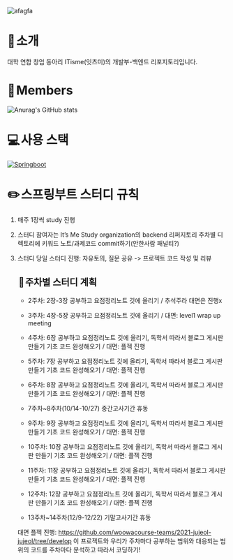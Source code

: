 ![afagfa](https://github.com/user-attachments/assets/d51a8282-72e3-4eee-b793-3819bde93942)


# 👋 소개
대학 연합 창업 동아리 ITisme(잇츠미)의 개발부-백엔드 리포지토리입니다.

# 🙍 Members
![Anurag's GitHub stats](https://github-readme-stats.vercel.app/api?username=oooooming&theme=radical&show_icons=true)

# 💻 사용 스택
[![Springboot](https://img.shields.io/badge/Springboot-5-orange)](https://developer.mozilla.org/en-US/docs/Web/Springboot)

# ✏️ 스프링부트 스터디 규칙

1. 매주 1장씩 study 진행
2. 스터디 참여자는 It’s Me Study organization의 backend 리퍼지토리 주차별 디렉토리에 키워드 노트/과제코드 commit하기(안한사람 패널티?)
3. 스터디 당일 스터디 진행: 자유토의, 질문 공유 -> 프로젝트 코드 작성 및 리뷰

   ##  📅 주차별 스터디 계획

   - 2주차: 2장-3장 공부하고 요점정리노트 깃에 올리기 / 추석주라 대면은 진행x
   
   - 3주차: 4장-5장 공부하고 요점정리노트 깃에 올리기 / 대면: level1 wrap up meeting
   
   - 4주차: 6장 공부하고 요점정리노트 깃에 올리기, 독학서 따라서 블로그 게시판 만들기 기초 코드 완성해오기 / 대면: 플젝 진행
   
   - 5주차: 7장 공부하고 요점정리노트 깃에 올리기, 독학서 따라서 블로그 게시판 만들기 기초 코드 완성해오기 / 대면: 플젝 진행

   - 6주차: 8장 공부하고 요점정리노트 깃에 올리기, 독학서 따라서 블로그 게시판 만들기 기초 코드 완성해오기 / 대면: 플젝 진행

   - 7주차~8주차(10/14-10/27) 중간고사기간 휴동

   - 9주차: 9장 공부하고 요점정리노트 깃에 올리기, 독학서 따라서 블로그 게시판 만들기 기초 코드 완성해오기 / 대면: 플젝 진행
   
   - 10주차: 10장 공부하고 요점정리노트 깃에 올리기, 독학서 따라서 블로그 게시판 만들기 기초 코드 완성해오기 / 대면: 플젝 진행
   
   - 11주차: 11장 공부하고 요점정리노트 깃에 올리기, 독학서 따라서 블로그 게시판 만들기 기초 코드 완성해오기 / 대면: 플젝 진행
   
   - 12주차: 12장 공부하고 요점정리노트 깃에 올리기, 독학서 따라서 블로그 게시판 만들기 기초 코드 완성해오기 / 대면: 플젝 진행
   
   - 13주차~14주차(12/9-12/22) 기말고사기간 휴동

   대면 플젝 진행: https://github.com/woowacourse-teams/2021-jujeol-jujeol/tree/develop 이 프로젝트와 우리가 주차마다 공부하는 범위와 대응되는 범위의 코드를 주차마다 분석하고 따라서 코딩하기!


